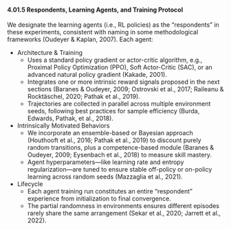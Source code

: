 #### 4.01.5 Respondents, Learning Agents, and Training Protocol

We designate the learning agents (i.e., RL policies) as the “respondents” in these experiments, consistent with naming in some methodological frameworks (Oudeyer & Kaplan, 2007). Each agent:
- Architecture & Training
  - Uses a standard policy gradient or actor-critic algorithm, e.g., Proximal Policy Optimization (PPO), Soft Actor-Critic (SAC), or an advanced natural policy gradient (Kakade, 2001).
  - Integrates one or more intrinsic reward signals proposed in the next sections (Baranes & Oudeyer, 2009; Ostrovski et al., 2017; Raileanu & Rocktäschel, 2020; Pathak et al., 2019).
  - Trajectories are collected in parallel across multiple environment seeds, following best practices for sample efficiency (Burda, Edwards, Pathak, et al., 2018).
- Intrinsically Motivated Behaviors
  - We incorporate an ensemble-based or Bayesian approach (Houthooft et al., 2016; Pathak et al., 2019) to discount purely random transitions, plus a competence-based module (Baranes & Oudeyer, 2009; Eysenbach et al., 2018) to measure skill mastery.
  - Agent hyperparameters—like learning rate and entropy regularization—are tuned to ensure stable off-policy or on-policy learning across random seeds (Mazzaglia et al., 2021).
- Lifecycle
  - Each agent training run constitutes an entire “respondent” experience from initialization to final convergence.
  - The partial randomness in environments ensures different episodes rarely share the same arrangement (Sekar et al., 2020; Jarrett et al., 2022).
